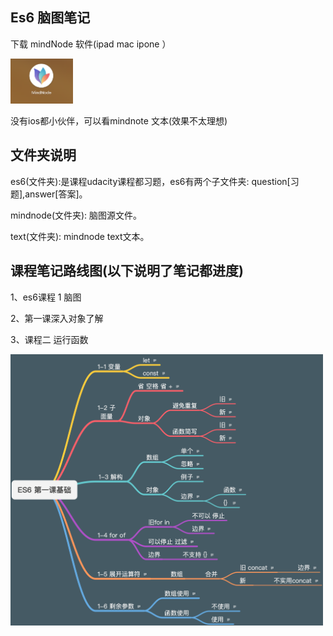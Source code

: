## Es6 脑图笔记

下载 mindNode 软件(ipad mac ipone ）

<img src="./picture/mind.png" alt="" width="100">


没有ios都小伙伴，可以看mindnote 文本(效果不太理想)


## 文件夹说明

es6(文件夹):是课程udacity课程都习题，es6有两个子文件夹:
question[习题],answer[答案]。
 
mindnode(文件夹): 脑图源文件。

text(文件夹): mindnode text文本。

## 课程笔记路线图(以下说明了笔记都进度)


1、es6课程 1 脑图

2、第一课深入对象了解

3、课程二  运行函数 


<img src="./picture/ES6 第一课基础.png" alt="" width="500">
